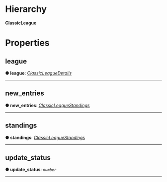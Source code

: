 

# Hierarchy

**ClassicLeague**

# Properties

<a id="league"></a>

##  league

**●  league**:  *[ClassicLeagueDetails](leagues.classicleaguedetails.md)* 

___

<a id="new_entries"></a>

##  new_entries

**●  new_entries**:  *[ClassicLeagueStandings](leagues.classicleaguestandings.md)* 

___

<a id="standings"></a>

##  standings

**●  standings**:  *[ClassicLeagueStandings](leagues.classicleaguestandings.md)* 

___

<a id="update_status"></a>

##  update_status

**●  update_status**:  *`number`* 

___

